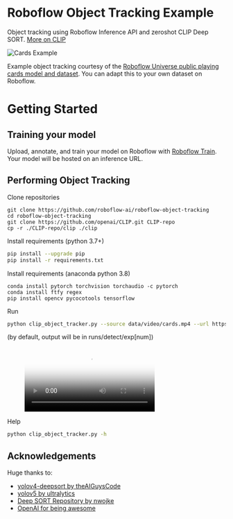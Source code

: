 # Roboflow Object Tracking Example

Object tracking using Roboflow Inference API and zeroshot CLIP Deep SORT. [More on CLIP](https://blog.roboflow.com/how-to-use-openai-clip/)

![Cards Example](https://github.com/roboflow-ai/roboflow-object-tracking/blob/main/cards.gif)

Example object tracking courtesy of the [Roboflow Universe public playing cards model and dataset](https://universe.roboflow.com/augmented-startups/playing-cards-ow27d). You can adapt this to your own dataset on Roboflow.

# Getting Started

## Training your model

Upload, annotate, and train your model on Roboflow with [Roboflow Train](https://docs.roboflow.com/train). Your model will be hosted on an inference URL.

## Performing Object Tracking

Clone repositories

```
git clone https://github.com/roboflow-ai/roboflow-object-tracking
cd roboflow-object-tracking
git clone https://github.com/openai/CLIP.git CLIP-repo
cp -r ./CLIP-repo/clip ./clip
```

Install requirements (python 3.7+)

```bash
pip install --upgrade pip
pip install -r requirements.txt
```

Install requirements (anaconda python 3.8)
```
conda install pytorch torchvision torchaudio -c pytorch
conda install ftfy regex
pip install opencv pycocotools tensorflow
```

Run

```bash
python clip_object_tracker.py --source data/video/cards.mp4 --url https://detect.roboflow.com/playing-cards-ow27d/1 --api_key ROBOFLO_API_KEY
```

(by default, output will be in runs/detect/exp[num])

<figure class="video_container">
  <video controls="true" allowfullscreen="true" poster="path/to/poster_image.png">
    <source src="data/demo/cards.mp4" type="video/mp4">
  </video>
</figure>

Help

```bash
python clip_object_tracker.py -h
```

## Acknowledgements

Huge thanks to:

- [yolov4-deepsort by theAIGuysCode](https://github.com/theAIGuysCode/yolov4-deepsort)
- [yolov5 by ultralytics](https://github.com/ultralytics/yolov5)
- [Deep SORT Repository by nwojke](https://github.com/nwojke/deep_sort)
- [OpenAI for being awesome](https://openai.com/blog/clip/)
